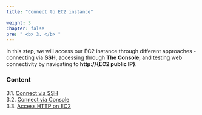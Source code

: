 ```yaml
---
title: "Connect to EC2 instance"

weight: 3
chapter: false
pre: " <b> 3. </b> "
---
```


In this step, we will access our EC2 instance through different approaches - connecting via **SSH**, accessing through **The Console**, and testing web connectivity by navigating to **http://{EC2 public IP}**.

### Content

3.1. [Connect via SSH](3.1-SSH/) \
3.2. [Connect via Console](3.2-Console/) \
3.3. [Access HTTP on EC2](3.3-access-http/)
